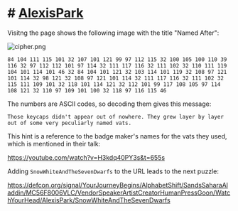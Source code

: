 # # [AlexisPark](https://defcon.org/signal/YourJourneyBegins/AlphabetShift/SandsSaharaAladdin/MC56F8006VLC/VendorSpeakerArtistCreatorHumanPressGoon/WatchYourHead/AlexisPark/)

Visitng the page shows the following image with the title "Named After":

![cipher.png](cipher.png)


```
84 104 111 115 101 32 107 101 121 99 97 112 115 32 100 105 100 110 39 116 32 97 112 112 101 97 114 32 111 117 116 32 111 102 32 110 111 119 104 101 114 101 46 32 84 104 101 121 32 103 114 101 119 32 108 97 121 101 114 32 98 121 32 108 97 121 101 114 32 111 117 116 32 111 102 32 115 111 109 101 32 118 101 114 121 32 112 101 99 117 108 105 97 114 108 121 32 110 97 109 101 100 32 118 97 116 115 46
```


The numbers are ASCII codes, so decoding them gives this message:

```
Those keycaps didn't appear out of nowhere. They grew layer by layer out of some very peculiarly named vats.
```

This hint is a reference to the badge maker's names for the vats they used, which is mentioned in their talk:

https://youtube.com/watch?v=H3kdq40PY3s&t=655s


Adding `SnowWhiteAndTheSevenDwarfs` to the URL leads to the next puzzle:

https://defcon.org/signal/YourJourneyBegins/AlphabetShift/SandsSaharaAladdin/MC56F8006VLC/VendorSpeakerArtistCreatorHumanPressGoon/WatchYourHead/AlexisPark/SnowWhiteAndTheSevenDwarfs
